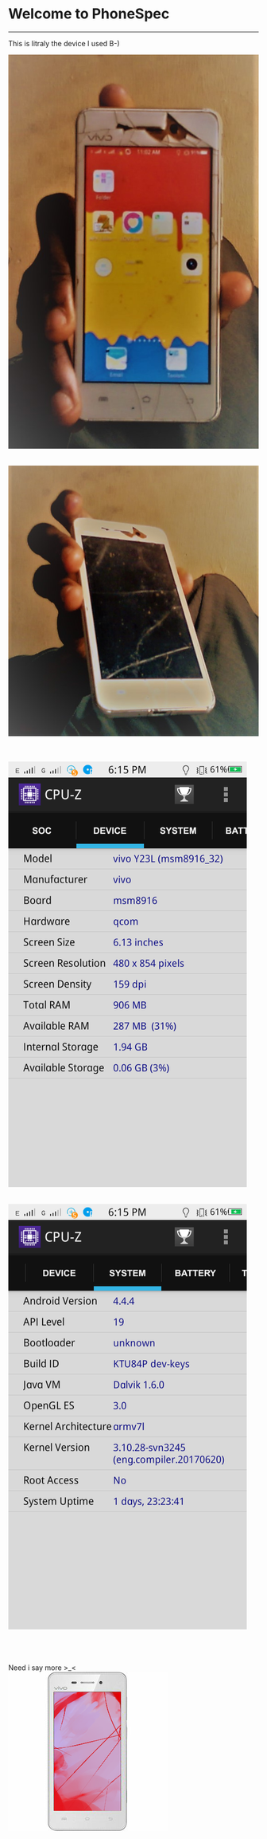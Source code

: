 # Welcome to PhoneSpec
---

This is litraly the device I used B-)<br>

![alt text](https://github.com/Rocket-007/Rocket-007.github.io/blob/master/images/PhoneSpec_IMGS/phone1.jpg?raw=true)<br><br>

![alt text](https://github.com/Rocket-007/Rocket-007.github.io/blob/master/images/PhoneSpec_IMGS/phone2.jpg?raw=true)<br><br><br>


![alt text](https://github.com/Rocket-007/Rocket-007.github.io/blob/master/images/PhoneSpec_IMGS/spec1.png?raw=true)<br><br>

![alt text](https://github.com/Rocket-007/Rocket-007.github.io/blob/master/images/PhoneSpec_IMGS/spec2.png?raw=true)<br><br>



<br><br>
Need i say more >_< <br>
![alt text](https://github.com/Rocket-007/Rocket-007.github.io/blob/master/images/PhoneSpec_IMGS/phone3.png?raw=true)<br><br>

